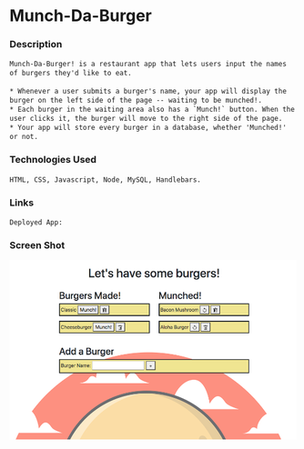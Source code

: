 # Munch-Da-Burger

### Description
```
Munch-Da-Burger! is a restaurant app that lets users input the names of burgers they'd like to eat.

* Whenever a user submits a burger's name, your app will display the burger on the left side of the page -- waiting to be munched!.
* Each burger in the waiting area also has a `Munch!` button. When the user clicks it, the burger will move to the right side of the page.
* Your app will store every burger in a database, whether 'Munched!' or not.
```

### Technologies Used
```
HTML, CSS, Javascript, Node, MySQL, Handlebars.
```

### Links
```
Deployed App: 
```

### Screen Shot
![](/ScreenShot.png)